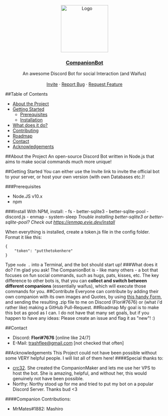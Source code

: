 <p align="center">
  <a href="https://discordapp.com/api/oauth2/authorize?client_id=656528846396588035&permissions=70634560&scope=bot">
    <img src="https://raw.githubusercontent.com/gitflee/companionbot/master/logo-1024x.jpg" alt="Logo" width="150" height="150">
  </a>
  </p>
    <h3 align="center"><u>CompanionBot</u></h3>
  <p align="center">
    An awesome Discord Bot for social Interaction (and Waifus)
    <br />
	<br>
    <a href="https://discordapp.com/api/oauth2/authorize?client_id=656528846396588035&permissions=70634560&scope=bot">Invite</a>
    ·
    <a href="https://github.com/gitflee/companionbot/issues">Report Bug</a>
    ·
    <a href="https://github.com/gitflee/companionbot/issues">Request Feature</a>
  </p>
</p>
##Table of Contents

* [About the Project](#about-the-project)
* [Getting Started](#getting-started)
  * [Prerequisites](#prerequisites)
  * [Installation](#installation)
* [What does it do?](#usage)
* [Contributing](#contributing)
* [Roadmap](#roadmap)
* [Contact](#contact)
* [Acknowledgements](#acknowledgements)



##About the Project
An open-source Discord Bot written in Node.js that aims to make social commands much more unique!

##Getting Started
You can either use the Invite link to invite the official bot to your server, or host your own version (with own Databases etc.)!

###Prerequisites
- Node.JS v10.x
- npm

###Install
With NPM, install:
	- fs
	- better-sqlite3
	- better-sqlite-pool
	- discord.js
	- enmap
	- system-sleep
*Trouble installing better-sqlite3 or better-sqlite-pool? Check out https://enmap.evie.dev/install*

When everything is installed, create a token.js file in the config folder.
Format it like this:


    {
    	"token": "putthetokenhere"
    }

Type `node .` into a Terminal, and the bot should start up!
###What does it do?
I'm glad you ask!
The CompanionBot is - like many others - a bot that focuses on fun social commands, such as hugs, pats, kisses, etc.
The key difference to other bots is, that you can **collect and switch between different companions** (essentially waifus), which will execute those commands for you. 
##Contribute
Everyone can contribute by adding their own companion with its own images and Quotes, by using [this handy Form](https://companion.crc32.dev/# "this handy Form"), and sending the resulting .zip file to me on Discord (Flori#7676) or (what i'd rather like) making a GitHub Pull-Request.
##Roadmap
My goal is to make this bot as good as I can. I do not have that many set goals, but if you happen to have any ideas: Please create an issue and flag it as "new"! :)

##Contact
- Discord: **Flori#7676** [online like 24/7]
- E-Mail: trashflee@gmail.com [not checked that often]

##Acknowledgements
This Project could not have been possible without some VERY helpful people. I will list all of them here!
####Special thanks to:
- [crc32](https://github.com/crc-32 "crc32"). She created the CompanionMaker and lets me use her VPS to host the bot. She is amazing, helpful, and without her, this would genuinely not have been possible.
- Northy: Northy stood up for me and tried to put my bot on a popular Discord Server. Thanks bud <3

####Companion Contributions:
- MrMates#1882: Mashiro
